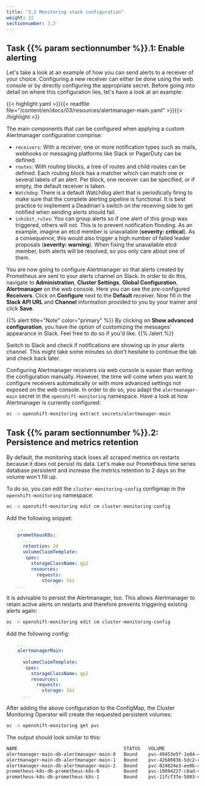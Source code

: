 ```yaml
---
title: "3.2 Monitoring stack configuration"
weight: 32
sectionnumber: 3.2
---
```


## Task {{% param sectionnumber %}}.1: Enable alerting

Let's take a look at an example of how you can send alerts to a receiver of your choice.
Configuring a new receiver can either be done using the web console or by directly configuring the appropriate secret.
Before going into detail on where this configuration lies, let's have a look at an example:

{{< highlight yaml >}}{{< readfile file="/content/en/docs/03/resources/alertmanager-main.yaml" >}}{{< /highlight >}}

The main components that can be configured when applying a custom Alertmanager configuration comprise:

* `receivers`: With a receiver, one or more notification types such as mails, webhooks or messaging platforms like Slack or PagerDuty can be defined.
* `routes`: With routing blocks, a tree of routes and child routes can be defined. Each routing block has a matcher which can match one or several labels of an alert. Per block, one receiver can be specified, or if empty, the default receiver is taken.
* `Watchdog`: There is a default Watchdog alert that is periodically firing to make sure that the complete alerting pipeline is functional. It is best practice to implement a Deadman's switch on the receiving side to get notified when sending alerts should fail.
* `inhibit_rules`: You can group alerts so if one alert of this group was triggered, others will not. This is to prevent notification flooding. As an example, imagine an etcd member is unavailable (**severity: critical**). As a consequence, this would also trigger a high number of failed leader proposals (**severity: warning**). When fixing the unavailable etcd member, both alerts will be resolved, so you only care about one of them.

You are now going to configure Alertmanager so that alerts created by Prometheus are sent to your alerts channel on Slack.
In order to do this, navigate to **Administration**, **Cluster Settings**, **Global Configuration**, **Alertmanager** on the web console.
Here you can see the pre-configured **Receivers**.
Click on **Configure** next to the **Default** receiver.
Now fill in the **Slack API URL** and **Channel** information provided to you by your trainer and click **Save**.

{{% alert title="Note" color="primary" %}}
By clicking on **Show advanced configuration**, you have the option of customizing the messages' appearance in Slack.
Feel free to do so if you'd like.
{{% /alert %}}

Switch to Slack and check if notifications are showing up in your alerts channel.
This might take some minutes so don't hesitate to continue the lab and check back later.

Configuring Alertmanager receivers via web console is easier than writing the configuration manually.
However, the time will come when you want to configure receivers automatically or with more advanced settings not exposed on the web console.
In order to do so, you adapt the `alertmanager-main` secret in the `openshift-monitoring` namespace.
Have a look at how Alertmanager is currently configured:

```bash
oc -n openshift-monitoring extract secrets/alertmanager-main
```


## Task {{% param sectionnumber %}}.2: Persistence and metrics retention

By default, the monitoring stack loses all scraped metrics on restarts because it does not persist its data. Let's make our Prometheus time series database persistent and increase the metrics retention to 2 days so the volume won't fill up.

To do so, you can edit the `cluster-monitoring-config` configmap in the `openshift-monitoring` namespace:

```bash
oc -n openshift-monitoring edit cm cluster-monitoring-config
```

Add the following snippet:

```yaml
    ...
    prometheusK8s:
      ...
      retention: 2d
      volumeClaimTemplate:
       spec:
         storageClassName: gp2
         resources:
           requests:
             storage: 5Gi
    ...
```

It is advisable to persist the Alertmanager, too. This allows Alertmanager to retain active alerts on restarts and therefore prevents triggering existing alerts again:

```bash
oc -n openshift-monitoring edit cm cluster-monitoring-config
```

Add the following config:

```yaml
    ...
    alertmanagerMain:
      ...
      volumeClaimTemplate:
       spec:
         storageClassName: gp2
         resources:
           requests:
             storage: 1Gi
      ...
```

After adding the above configuration to the ConfigMap, the Cluster Monitoring Operator will create the requested persistent volumes:

```bash
oc -n openshift-monitoring get pvc
```

The output should look similar to this:

```bash
NAME                                       STATUS   VOLUME                                     CAPACITY   ACCESS MODES   STORAGECLASS   AGE
alertmanager-main-db-alertmanager-main-0   Bound    pvc-49453e5f-1e04-4d00-88cb-cd04528c9700   1Gi        RWO            gp2            5m43s
alertmanager-main-db-alertmanager-main-1   Bound    pvc-42b8083b-5dc2-4218-a8e2-15111e0a87e7   1Gi        RWO            gp2            5m43s
alertmanager-main-db-alertmanager-main-2   Bound    pvc-824824e3-ee0b-49c6-a786-3efd86055acb   1Gi        RWO            gp2            5m42s
prometheus-k8s-db-prometheus-k8s-0         Bound    pvc-19894227-c8ad-4ac3-a793-71a4a409fd23   5Gi        RWO            gp2            6m32s
prometheus-k8s-db-prometheus-k8s-1         Bound    pvc-11fcf37e-5803-41e7-95ae-f2779010b201   5Gi        RWO            gp2            6m32s
```

